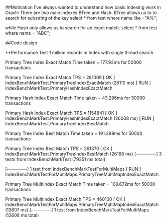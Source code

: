 
##Motivation
I've always wanted to understand how basic indexing work in Oracle 
There are two main indexes BTree and Hash. 
BTree allows us to to search for substring of the key 
  select * from test where name like ="A%";

while Hash only allows us to search for an exact match.
  select * from test where name = "ABC";


##Code design




**Performance Test
1 million records in Index with single thread search

Primary Tree Index Exact Match Time taken = 177.93ms for 50000 transactions

Primary Tree Index Exact Match TPS = 281009
[       OK ] IndexBenchMarkTest.PrimaryTreeIndexExactMatch (26110 ms)
[ RUN      ] IndexBenchMarkTest.PrimaryHashIndexExactMatch

Primary Hash Index Exact Match Time taken = 43.296ms for 50000 transactions

Primary Hash Index Exact Match TPS = 1154841
[       OK ] IndexBenchMarkTest.PrimaryHashIndexExactMatch (26008 ms)
[ RUN      ] IndexBenchMarkTest.PrimaryTreeIndexBestMatch

Primary Tree Index Best Match Time taken = 191.299ms for 50000 transactions

Primary Tree Index Best Match TPS = 261370
[       OK ] IndexBenchMarkTest.PrimaryTreeIndexBestMatch (26166 ms)
[----------] 3 tests from IndexBenchMarkTest (79351 ms total)

[----------] 1 test from IndexBenchMarkTestForMultiMaps
[ RUN      ] IndexBenchMarkTestForMultiMaps.PrimaryTreeMultiMapIndexExactMatch

Primary Tree MultiIndex Exact Match Time taken = 108.672ms for 50000 transactions

Primary Tree MultiIndex Exact Match TPS = 460100
[       OK ] IndexBenchMarkTestForMultiMaps.PrimaryTreeMultiMapIndexExactMatch (13607 ms)
[----------] 1 test from IndexBenchMarkTestForMultiMaps (13608 ms total)

